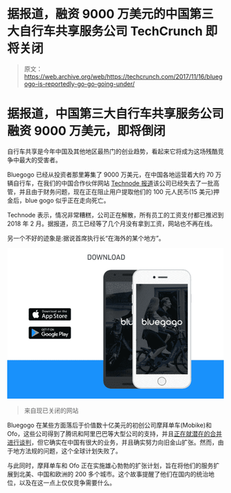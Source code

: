# 据报道，融资 9000 万美元的中国第三大自行车共享服务公司 TechCrunch 即将关闭

> 原文：<https://web.archive.org/web/https://techcrunch.com/2017/11/16/bluegogo-is-reportedly-go-go-going-under/>

# 据报道，中国第三大自行车共享服务公司融资 9000 万美元，即将倒闭

自行车共享是今年中国及其他地区最热门的创业趋势，看起来它将成为这场残酷竞争中最大的受害者。

Bluegogo 已经从投资者那里筹集了 9000 万美元，在中国各地运营着大约 70 万辆自行车，在我们的中国合作伙伴网站 [Technode 报道](https://web.archive.org/web/20221127144643/http://technode.com/2017/11/16/exclusive-bluegogo-vp-confirms-leaving-the-company-months-ago-staff-waiting-for-salary-for-months/)该公司已经失去了一批高管，并且由于财务问题，现在正在阻止用户提取他们的 100 元人民币(15 美元)押金后，blue gogo 似乎正在走向死亡。

Technode 表示，情况非常糟糕，公司正在解散，所有员工的工资支付都已推迟到 2018 年 2 月。据报道，员工已经等了几个月没有拿到工资，网站也不再在线。

另一个不好的迹象是:据说首席执行长“在海外的某个地方”。

![](img/75dc4e58cfaa81faa896a363628e0ab7.png)

> 来自现已关闭的网站

Bluegogo 在某些方面落后于价值数十亿美元的初创公司摩拜单车(Mobike)和 Ofo，这些公司得到了腾讯和阿里巴巴等大型公司的支持，并且[正在就潜在的合并进行谈判](https://web.archive.org/web/20221127144643/https://www.bloomberg.com/news/articles/2017-10-03/mobike-ofo-investors-are-said-in-talks-to-merge-china-startups)，但它确实在中国有很大的业务，并且确实努力向旧金山扩张。然而，由于地方法规的问题，这个全球计划失败了。

与此同时，摩拜单车和 Ofo 正在实施雄心勃勃的扩张计划，旨在将他们的服务扩展到北美、中国和欧洲的 200 多个城市。这个故事提醒了他们在国内的统治地位，以及在这一点上仅仅竞争需要什么。